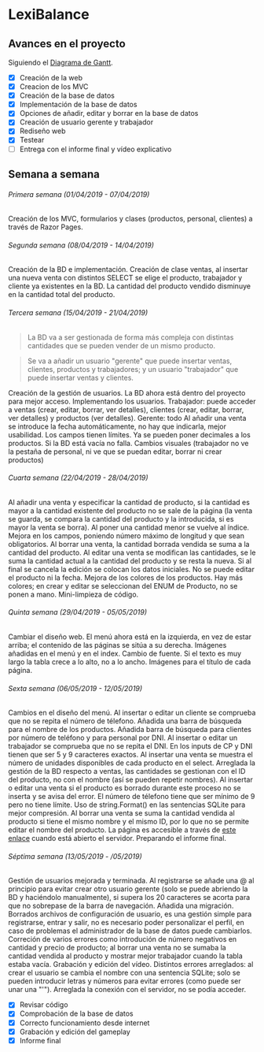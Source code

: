 # LexiBalance

## Avances en el proyecto
Siguiendo el [Diagrama de Gantt](https://ibb.co/X3kwp6w).
- [x] Creación de la web
- [x] Creacion de los MVC
- [x] Creación de la base de datos
- [x] Implementación de la base de datos 
- [x] Opciones de añadir, editar y borrar en la base de datos 
- [x] Creación de usuario gerente y trabajador 
- [x] Rediseño web
- [x] Testear
- [ ] Entrega con el informe final y vídeo explicativo

## Semana a semana

###### Primera semana (01/04/2019 - 07/04/2019)
  Creación de los MVC, formularios y clases (productos, personal, clientes) a través de Razor Pages.
  
###### Segunda semana (08/04/2019 - 14/04/2019) 
  Creación de la BD e implementación. Creación de clase ventas, al insertar una nueva venta con distintos SELECT se elige el producto, trabajador y cliente ya existentes en la BD. La cantidad del producto vendido disminuye en la cantidad total del producto.
  
###### Tercera semana (15/04/2019 - 21/04/2019)
> La BD va a ser gestionada de forma más compleja con distintas cantidades que se pueden vender de un mismo producto.

> Se va a añadir un usuario "gerente" que puede insertar ventas, clientes, productos y trabajadores; y un usuario "trabajador" que puede insertar ventas y clientes.

  Creación de la gestión de usuarios. La BD ahora está dentro del proyecto para mejor acceso. Implementando los usuarios.
  Trabajador: puede acceder a ventas (crear, editar, borrar, ver detalles), clientes (crear, editar, borrar, ver detalles) y productos (ver detalles).
  Gerente: todo
  Al añadir una venta se introduce la fecha automáticamente, no hay que indicarla, mejor usabilidad. Los campos tienen límites. Ya se pueden poner decimales a los productos. Si la BD está vacía no falla. Cambios visuales (trabajador no ve la pestaña de personal, ni ve que se puedan editar, borrar ni crear productos)

###### Cuarta semana (22/04/2019 - 28/04/2019)
  Al añadir una venta y especificar la cantidad de producto, si la cantidad es mayor a la cantidad existente del producto no se sale de la página (la venta se guarda, se compara la cantidad del producto y la introducida, si es mayor la venta se borra). Al poner una cantidad menor se vuelve al índice.
  Mejora en los campos, poniendo número máximo de longitud y que sean obligatorios.
  Al borrar una venta, la cantidad borrada vendida se suma a la cantidad del producto.
  Al editar una venta se modifican las cantidades, se le suma la cantidad actual a la cantidad del producto y se resta la nueva. Si al final se cancela la edición se colocan los datos iniciales. No se puede editar el producto ni la fecha.
  Mejora de los colores de los productos. Hay más colores; en crear y editar se seleccionan del ENUM de Producto, no se ponen a mano.
  Mini-limpieza de código.

###### Quinta semana (29/04/2019 - 05/05/2019)
  Cambiar el diseño web. El menú ahora está en la izquierda, en vez de estar arriba; el contenido de las páginas se sitúa a su derecha.
  Imágenes añadidas en el menú y en el index. Cambio de fuente. Si el texto es muy largo la tabla crece a lo alto, no a lo ancho. Imágenes para el título de cada página.
  
###### Sexta semana (06/05/2019 - 12/05/2019)
  Cambios en el diseño del menú. 
  Al insertar o editar un cliente se comprueba que no se repita el número de télefono. Añadida una barra de búsqueda para el nombre de los productos. Añadida barra de búsqueda para clientes por número de teléfono y para personal por DNI. Al insertar o editar un trabajador se comprueba que no se repita el DNI. En los inputs de CP y DNI tienen que ser 5 y 9 caracteres exactos. Al insertar una venta se muestra el número de unidades disponibles de cada producto en el select. Arreglada la gestión de la BD respecto a ventas, las cantidades se gestionan con el ID del producto, no con el nombre (así se pueden repetir nombres). Al insertar o editar una venta si el producto es borrado durante este proceso no se inserta y se avisa del error. El número de télefono tiene que ser mínimo de 9 pero no tiene límite. Uso de string.Format() en las sentencias SQLite para mejor compresión. Al borrar una venta se suma la cantidad vendida al producto si tiene el mismo nombre y el mismo ID, por lo que no se permite editar el nombre del producto. La página es accesible a través de [este enlace](http://lexibalance.ddns.net/) cuando está abierto el servidor. Preparando el informe final.
  
###### Séptima semana (13/05/2019 - /05/2019)
  Gestión de usuarios mejorada y terminada. Al registrarse se añade una @ al principio para evitar crear otro usuario gerente (solo se puede abriendo la BD y haciéndolo manualmente), si supera los 20 caracteres se acorta para que no sobrepase de la barra de navegación. Añadida una migración. Borrados archivos de configuración de usuario, es una gestión simple para registrarse, entrar y salir, no es necesario poder personalizar el perfil, en caso de problemas el administrador de la base de datos puede cambiarlos. Correción de varios errores como introdución de número negativos en cantidad y precio de producto; al borrar una venta no se sumaba la cantidad vendida al producto y mostrar mejor trabajador cuando la tabla estaba vacía. Grabación y edición del vídeo. Distintos errores arreglados: al crear el usuario se cambia el nombre con una sentencia SQLite; solo se pueden introducir letras y números para evitar errores (como puede ser unar una "'"). Arreglada la conexión con el servidor, no se podía acceder.
  
- [x] Revisar código
- [x] Comprobación de la base de datos
- [x] Correcto funcionamiento desde internet
- [x] Grabación y edición del gameplay
- [x] Informe final
